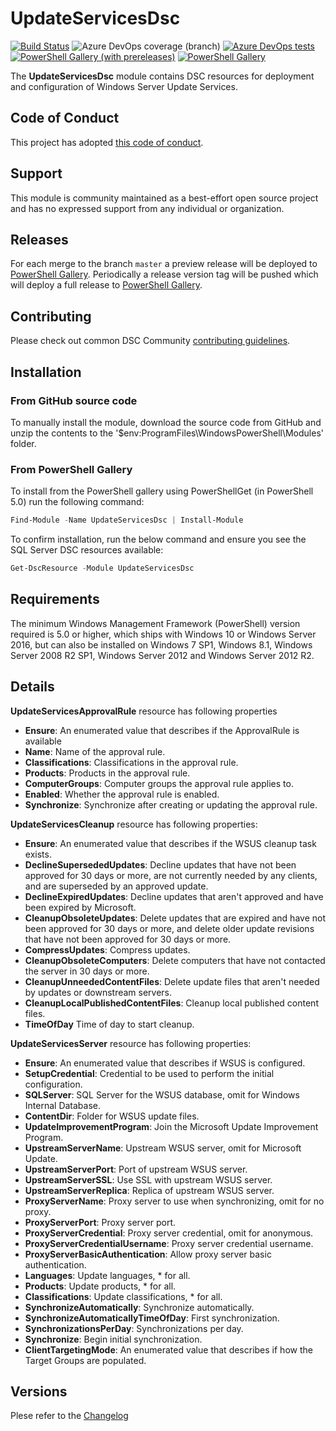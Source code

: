 # UpdateServicesDsc

[![Build Status](https://dev.azure.com/dsccommunity/UpdateServicesDsc/_apis/build/status/dsccommunity.UpdateServicesDsc?branchName=master)](https://dev.azure.com/dsccommunity/UpdateServicesDsc/_build/latest?definitionId=21&branchName=master)
![Azure DevOps coverage (branch)](https://img.shields.io/azure-devops/coverage/dsccommunity/UpdateServicesDsc/21/master)
[![Azure DevOps tests](https://img.shields.io/azure-devops/tests/dsccommunity/UpdateServicesDsc/21/master)](https://dsccommunity.visualstudio.com/UpdateServicesDsc/_test/analytics?definitionId=21&contextType=build)
[![PowerShell Gallery (with prereleases)](https://img.shields.io/powershellgallery/vpre/UpdateServicesDsc?label=UpdateServicesDsc%20Preview)](https://www.powershellgallery.com/packages/UpdateServicesDsc/)
[![PowerShell Gallery](https://img.shields.io/powershellgallery/v/UpdateServicesDsc?label=UpdateServicesDsc)](https://www.powershellgallery.com/packages/UpdateServicesDsc/)

The **UpdateServicesDsc** module contains DSC resources
for deployment and configuration of Windows Server Update Services.

## Code of Conduct

This project has adopted [this code of conduct](CODE_OF_CONDUCT.md).

## Support

This module is community maintained as a best-effort open source project
and has no expressed support from any individual or organization.

## Releases

For each merge to the branch `master` a preview release will be
deployed to [PowerShell Gallery](https://www.powershellgallery.com/).
Periodically a release version tag will be pushed which will deploy a
full release to [PowerShell Gallery](https://www.powershellgallery.com/).

## Contributing

Please check out common DSC Community [contributing guidelines](https://dsccommunity.org/guidelines/contributing).

## Installation

### From GitHub source code

To manually install the module, download the source code from GitHub and unzip
the contents to the '$env:ProgramFiles\WindowsPowerShell\Modules' folder.

### From PowerShell Gallery

To install from the PowerShell gallery using PowerShellGet (in PowerShell 5.0)
run the following command:

```powershell
Find-Module -Name UpdateServicesDsc | Install-Module
```

To confirm installation, run the below command and ensure you see the SQL Server
DSC resources available:

```powershell
Get-DscResource -Module UpdateServicesDsc
```

## Requirements

The minimum Windows Management Framework (PowerShell) version required is 5.0
or higher, which ships with Windows 10 or Windows Server 2016,
but can also be installed on Windows 7 SP1, Windows 8.1,
Windows Server 2008 R2 SP1, Windows Server 2012 and Windows Server 2012 R2.

## Details

**UpdateServicesApprovalRule** resource has following properties

* **Ensure**: An enumerated value that describes if the ApprovalRule is available
* **Name**: Name of the approval rule.
* **Classifications**: Classifications in the approval rule.
* **Products**: Products in the approval rule.
* **ComputerGroups**: Computer groups the approval rule applies to.
* **Enabled**: Whether the approval rule is enabled.
* **Synchronize**: Synchronize after creating or updating the approval rule.

**UpdateServicesCleanup** resource has following properties:

* **Ensure**: An enumerated value that describes if the WSUS cleanup task exists.
* **DeclineSupersededUpdates**: Decline updates that have not been approved for
 30 days or more, are not currently needed by any clients, and are superseded by an approved update.
* **DeclineExpiredUpdates**: Decline updates that aren't approved and have been expired by Microsoft.
* **CleanupObsoleteUpdates**: Delete updates that are expired and have not been
 approved for 30 days or more, and delete older update revisions that have not
 been approved for 30 days or more.
* **CompressUpdates**: Compress updates.
* **CleanupObsoleteComputers**: Delete computers that have not contacted the server in 30 days or more.
* **CleanupUnneededContentFiles**: Delete update files that aren't needed by updates or downstream servers.
* **CleanupLocalPublishedContentFiles**: Cleanup local published content files.
* **TimeOfDay** Time of day to start cleanup.

**UpdateServicesServer** resource has following properties:

* **Ensure**: An enumerated value that describes if WSUS is configured.
* **SetupCredential**: Credential to be used to perform the initial configuration.
* **SQLServer**: SQL Server for the WSUS database, omit for Windows Internal Database.
* **ContentDir**: Folder for WSUS update files.
* **UpdateImprovementProgram**: Join the Microsoft Update Improvement Program.
* **UpstreamServerName**: Upstream WSUS server, omit for Microsoft Update.
* **UpstreamServerPort**: Port of upstream WSUS server.
* **UpstreamServerSSL**: Use SSL with upstream WSUS server.
* **UpstreamServerReplica**: Replica of upstream WSUS server.
* **ProxyServerName**: Proxy server to use when synchronizing, omit for no proxy.
* **ProxyServerPort**: Proxy server port.
* **ProxyServerCredential**: Proxy server credential, omit for anonymous.
* **ProxyServerCredentialUsername**: Proxy server credential username.
* **ProxyServerBasicAuthentication**: Allow proxy server basic authentication.
* **Languages**: Update languages, * for all.
* **Products**: Update products, * for all.
* **Classifications**: Update classifications, * for all.
* **SynchronizeAutomatically**: Synchronize automatically.
* **SynchronizeAutomaticallyTimeOfDay**: First synchronization.
* **SynchronizationsPerDay**: Synchronizations per day.
* **Synchronize**: Begin initial synchronization.
* **ClientTargetingMode**: An enumerated value that describes if how the Target Groups are populated.

## Versions

Plese refer to the [Changelog](CHANGELOG.md)
